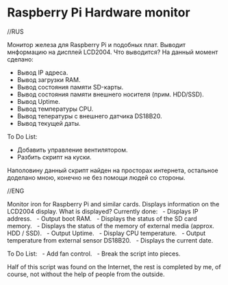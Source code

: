 # Raspberry Pi Hardware monitor

//RUS

Монитор железа для Raspberry Pi и подобных плат.
Выводит мнформацию на дисплей LCD2004.
Что выводится?
На данный момент сделано:
 - Вывод IP адреса.
 - Вывод загрузки RAM.
 - Вывод состояния памяти SD-карты.
 - Вывод состояния памяти внешнего носителя (прим. HDD/SSD).
 - Вывод Uptime.
 - Вывод температуры CPU.
 - Вывод тепературы с внешнего датчика DS18B20.
 - Вывод текущей даты.

To Do List:
 - Добавить управление вентилятором.
 - Разбить скрипт на куски.

Наполовину данный скрипт найден на просторах интернета, остальное доделано мною, конечно не без помощи людей со стороны.

//ENG

Monitor iron for Raspberry Pi and similar cards.
Displays information on the LCD2004 display.
What is displayed?
Currently done:
  - Displays IP address.
  - Output boot RAM.
  - Displays the status of the SD card memory.
  - Displays the status of the memory of external media (approx. HDD / SSD).
  - Output Uptime.
  - Display CPU temperature.
  - Output temperature from external sensor DS18B20.
  - Displays the current date.

To Do List:
  - Add fan control.
  - Break the script into pieces.

Half of this script was found on the Internet, the rest is completed by me, of course, not without the help of people from the outside.

